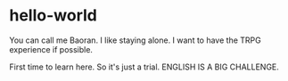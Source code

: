 # hello-world
You can call me Baoran. I like staying alone.
I want to have the TRPG experience if possible.


First time to learn here.
So it's  just a  trial.
ENGLISH IS A BIG CHALLENGE.
